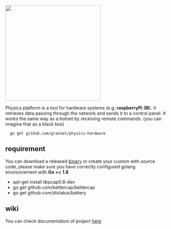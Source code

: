 <img src="https://s9.postimg.org/9qm3kmdr3/logo4.png" width="300">

Physics platform is a tool for hardware systems (e.g: **raspberryPi 3B**).
It retrieves data passing through the network and sends it to a control panel.
It works the same way as a botnet by receiving remote commands.
(you can imagine that as a black box)

```
  go get github.com/graniet/physics-hardware
```

## requirement

You can download a released [binary](https://github.com/graniet/physics-hardware/releases) or create your custom with source code, please make sure you have correctly configured golang environnement with **Go >= 1.8**

  + apt-get install libpcap0.8-dev
  + go get github.com/bettercap/bettercap
  + go get github.com/distatus/battery
  
## wiki

You can check documentation of project [here](https://github.com/graniet/physics-hardware/wiki)
